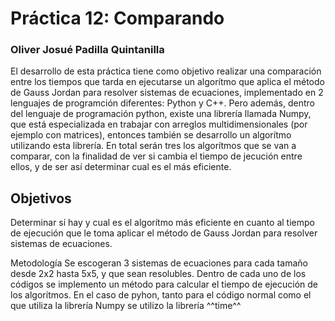 # Práctica 12: Comparando
### Oliver Josué Padilla Quintanilla

El desarrollo de esta práctica tiene como objetivo realizar una comparación entre los tiempos que tarda en ejecutarse un algorítmo que aplica el método de Gauss Jordan para resolver sistemas de ecuaciones, implementado en 2 lenguajes de programción diferentes: Python y C++. Pero además, dentro del lenguaje de programación python, existe una librería llamada Numpy, que está especializada en trabajar con arreglos multidimensionales (por ejemplo con matrices), entonces también se desarrollo un algorítmo utilizando esta librería. En total serán tres los algorítmos que se van a comparar, con la finalidad de ver si cambia el tiempo de jecución entre ellos, y de ser así determinar cual es el más eficiente.

## Objetivos
Determinar sí hay y cual es el algorítmo más eficiente en cuanto al tiempo de ejecución que le toma aplicar el método de Gauss Jordan para resolver sistemas de ecuaciones.

Metodología
Se escogeran 3 sistemas de ecuaciones para cada tamaño desde 2x2 hasta 5x5, y que sean resolubles.
Dentro de cada uno de los códigos se implemento un método para calcular el tiempo de ejecución de los algorítmos. En el caso de pyhon, tanto para el código normal como el que utiliza la librería Numpy se utilizo la librería ^^time^^
